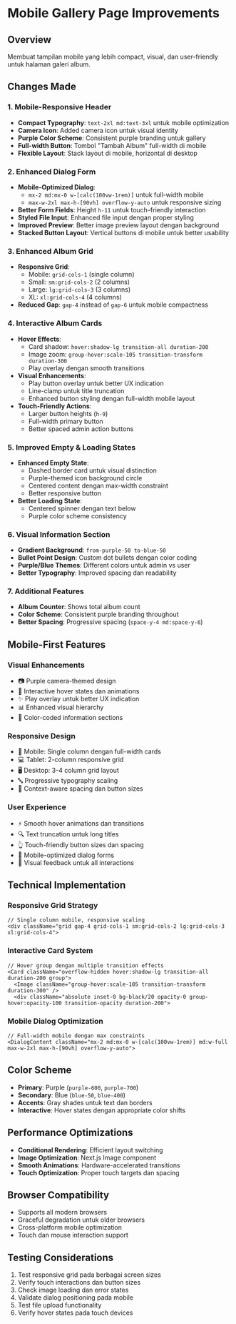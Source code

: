 # Mobile Gallery Page Improvements

## Overview
Membuat tampilan mobile yang lebih compact, visual, dan user-friendly untuk halaman galeri album.

## Changes Made

### 1. Mobile-Responsive Header
- **Compact Typography**: `text-2xl md:text-3xl` untuk mobile optimization
- **Camera Icon**: Added camera icon untuk visual identity
- **Purple Color Scheme**: Consistent purple branding untuk gallery
- **Full-width Button**: Tombol "Tambah Album" full-width di mobile
- **Flexible Layout**: Stack layout di mobile, horizontal di desktop

### 2. Enhanced Dialog Form
- **Mobile-Optimized Dialog**: 
  - `mx-2 md:mx-0 w-[calc(100vw-1rem)]` untuk full-width mobile
  - `max-w-2xl max-h-[90vh] overflow-y-auto` untuk responsive sizing
- **Better Form Fields**: Height `h-11` untuk touch-friendly interaction
- **Styled File Input**: Enhanced file input dengan proper styling
- **Improved Preview**: Better image preview layout dengan background
- **Stacked Button Layout**: Vertical buttons di mobile untuk better usability

### 3. Enhanced Album Grid
- **Responsive Grid**: 
  - Mobile: `grid-cols-1` (single column)
  - Small: `sm:grid-cols-2` (2 columns)
  - Large: `lg:grid-cols-3` (3 columns)  
  - XL: `xl:grid-cols-4` (4 columns)
- **Reduced Gap**: `gap-4` instead of `gap-6` untuk mobile compactness

### 4. Interactive Album Cards
- **Hover Effects**: 
  - Card shadow: `hover:shadow-lg transition-all duration-200`
  - Image zoom: `group-hover:scale-105 transition-transform duration-300`
  - Play overlay dengan smooth transitions
- **Visual Enhancements**:
  - Play button overlay untuk better UX indication
  - Line-clamp untuk title truncation
  - Enhanced button styling dengan full-width mobile layout
- **Touch-Friendly Actions**:
  - Larger button heights (`h-9`)
  - Full-width primary button
  - Better spaced admin action buttons

### 5. Improved Empty & Loading States
- **Enhanced Empty State**:
  - Dashed border card untuk visual distinction
  - Purple-themed icon background circle
  - Centered content dengan max-width constraint
  - Better responsive button
- **Better Loading State**:
  - Centered spinner dengan text below
  - Purple color scheme consistency

### 6. Visual Information Section
- **Gradient Background**: `from-purple-50 to-blue-50`
- **Bullet Point Design**: Custom dot bullets dengan color coding
- **Purple/Blue Themes**: Different colors untuk admin vs user
- **Better Typography**: Improved spacing dan readability

### 7. Additional Features
- **Album Counter**: Shows total album count
- **Color Scheme**: Consistent purple branding throughout
- **Better Spacing**: Progressive spacing (`space-y-4 md:space-y-6`)

## Mobile-First Features

### Visual Enhancements
- 📷 Purple camera-themed design
- 🎨 Interactive hover states dan animations  
- ✨ Play overlay untuk better UX indication
- 📊 Enhanced visual hierarchy
- 🎯 Color-coded information sections

### Responsive Design
- 📱 Mobile: Single column dengan full-width cards
- 💻 Tablet: 2-column responsive grid
- 🖥️ Desktop: 3-4 column grid layout
- 🔤 Progressive typography scaling
- 📏 Context-aware spacing dan button sizes

### User Experience
- ⚡ Smooth hover animations dan transitions
- 🔍 Text truncation untuk long titles
- 👆 Touch-friendly button sizes dan spacing
- 📱 Mobile-optimized dialog forms
- 🚀 Visual feedback untuk all interactions

## Technical Implementation

### Responsive Grid Strategy
```tsx
// Single column mobile, responsive scaling
<div className="grid gap-4 grid-cols-1 sm:grid-cols-2 lg:grid-cols-3 xl:grid-cols-4">
```

### Interactive Card System
```tsx
// Hover group dengan multiple transition effects
<Card className="overflow-hidden hover:shadow-lg transition-all duration-200 group">
  <Image className="group-hover:scale-105 transition-transform duration-300" />
  <div className="absolute inset-0 bg-black/20 opacity-0 group-hover:opacity-100 transition-opacity duration-200">
```

### Mobile Dialog Optimization
```tsx
// Full-width mobile dengan max constraints
<DialogContent className="mx-2 md:mx-0 w-[calc(100vw-1rem)] md:w-full max-w-2xl max-h-[90vh] overflow-y-auto">
```

## Color Scheme
- **Primary**: Purple (`purple-600`, `purple-700`)
- **Secondary**: Blue (`blue-50`, `blue-400`) 
- **Accents**: Gray shades untuk text dan borders
- **Interactive**: Hover states dengan appropriate color shifts

## Performance Optimizations
- **Conditional Rendering**: Efficient layout switching
- **Image Optimization**: Next.js Image component
- **Smooth Animations**: Hardware-accelerated transitions
- **Touch Optimization**: Proper touch targets dan spacing

## Browser Compatibility
- Supports all modern browsers
- Graceful degradation untuk older browsers
- Cross-platform mobile optimization
- Touch dan mouse interaction support

## Testing Considerations
1. Test responsive grid pada berbagai screen sizes
2. Verify touch interactions dan button sizes
3. Check image loading dan error states  
4. Validate dialog positioning pada mobile
5. Test file upload functionality
6. Verify hover states pada touch devices
